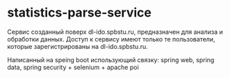 # statistics-parse-service

Cервис созданный поверх dl-ido.spbstu.ru, предназначен для анализа и обработки данных.
Доступ к сервису имеют только те пользователи, которые зарегистрированы на
dl-ido.spbstu.ru.

Написанный на speing boot использующий связку: spring web, spring data, spring security + selenium + apache poi